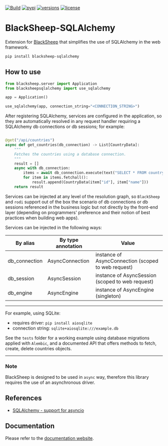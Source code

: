[![Build](https://github.com/Neoteroi/BlackSheep-SQLAlchemy/actions/workflows/build.yml/badge.svg)](https://github.com/Neoteroi/BlackSheep-SQLAlchemy/actions/workflows/build.yml)
[![pypi](https://img.shields.io/pypi/v/BlackSheep-SQLAlchemy.svg?color=blue)](https://pypi.org/project/BlackSheep-SQLAlchemy/)
[![versions](https://img.shields.io/pypi/pyversions/blacksheep-sqlalchemy.svg)](https://github.com/robertoprevato/blacksheep-sqlalchemy)
[![license](https://img.shields.io/github/license/Neoteroi/blacksheep-sqlalchemy.svg)](https://github.com/Neoteroi/BlackSheep-SQLAlchemy/blob/main/LICENSE)

# BlackSheep-SQLAlchemy
Extension for [BlackSheep](https://github.com/Neoteroi/BlackSheep) that
simplifies the use of SQLAlchemy in the web framework.

```bash
pip install blacksheep-sqlalchemy
```

## How to use

```python
from blacksheep.server import Application
from blacksheepsqlalchemy import use_sqlalchemy

app = Application()

use_sqlalchemy(app, connection_string="<CONNECTION_STRING>")

```

After registering SQLAlchemy, services are configured in the application, so
they are automatically resolved in any request handler requiring a SQLAlchemy
db connections or db sessions; for example:

```python

@get("/api/countries")
async def get_countries(db_connection) -> List[CountryData]:
    """
    Fetches the countries using a database connection.
    """
    result = []
    async with db_connection:
        items = await db_connection.execute(text("SELECT * FROM country"))
        for item in items.fetchall():
            result.append(CountryData(item["id"], item["name"]))
    return result

```

Services can be injected at any level of the resolution graph, so `BlackSheep`
and `rodi` support out of the box the scenario of db connections or db sessions
referenced in the business logic but not directly by the front-end layer
(depending on programmers' preference and their notion of best practices when
building web apps).

Services can be injected in the following ways:

| By alias      | By type annotation | Value                                               |
| ------------- | ------------------ | --------------------------------------------------- |
| db_connection | AsyncConnection    | instance of AsyncConnection (scoped to web request) |
| db_session    | AsyncSession       | instance of AsyncSession (scoped to web request)    |
| db_engine     | AsyncEngine        | instance of AsyncEngine (singleton)                 |

---

For example, using SQLite:

* requires driver: `pip install aiosqlite`
* connection string: `sqlite+aiosqlite:///example.db`

See the `tests` folder for a working example using database migrations applied
with `Alembic`, and a documented API that offers methods to fetch, create,
delete countries objects.

---

### Note
BlackSheep is designed to be used in `async` way, therefore this library
requires the use of an asynchronous driver.

## References

* [SQLAlchemy - support for asyncio](https://docs.sqlalchemy.org/en/14/orm/extensions/asyncio.html)

## Documentation
Please refer to the [documentation website](https://www.neoteroi.dev/blacksheep/).
